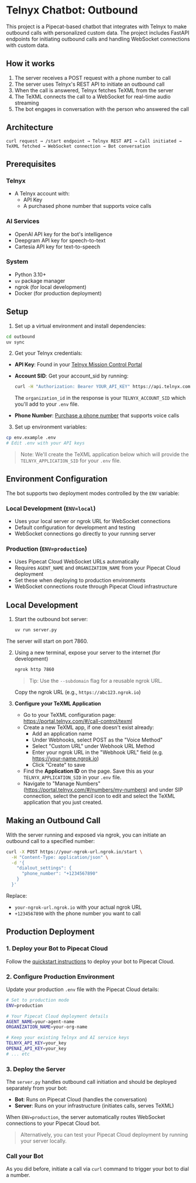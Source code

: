 # Telnyx Chatbot: Outbound

This project is a Pipecat-based chatbot that integrates with Telnyx to make outbound calls with personalized custom data. The project includes FastAPI endpoints for initiating outbound calls and handling WebSocket connections with custom data.

## How it works

1. The server receives a POST request with a phone number to call
2. The server uses Telnyx's REST API to initiate an outbound call
3. When the call is answered, Telnyx fetches TeXML from the server
4. The TeXML connects the call to a WebSocket for real-time audio streaming
5. The bot engages in conversation with the person who answered the call

## Architecture

```
curl request → /start endpoint → Telnyx REST API → Call initiated →
TeXML fetched → WebSocket connection → Bot conversation
```

## Prerequisites

### Telnyx

- A Telnyx account with:
  - API Key
  - A purchased phone number that supports voice calls

### AI Services

- OpenAI API key for the bot's intelligence
- Deepgram API key for speech-to-text
- Cartesia API key for text-to-speech

### System

- Python 3.10+
- `uv` package manager
- ngrok (for local development)
- Docker (for production deployment)

## Setup

1. Set up a virtual environment and install dependencies:

```bash
cd outbound
uv sync
```

2. Get your Telnyx credentials:

- **API Key**: Found in your [Telnyx Mission Control Portal](https://portal.telnyx.com/)
- **Account SID**: Get your account_sid by running:

  ```bash
  curl -H "Authorization: Bearer YOUR_API_KEY" https://api.telnyx.com/v2/whoami
  ```

  The `organization_id` in the response is your `TELNYX_ACCOUNT_SID` which you'll add to your `.env` file.

- **Phone Number**: [Purchase a phone number](https://portal.telnyx.com/#/numbers/buy-numbers) that supports voice calls

3. Set up environment variables:

```bash
cp env.example .env
# Edit .env with your API keys
```

> Note: We'll create the TeXML application below which will provide the `TELNYX_APPLICATION_SID` for your `.env` file.

## Environment Configuration

The bot supports two deployment modes controlled by the `ENV` variable:

### Local Development (`ENV=local`)

- Uses your local server or ngrok URL for WebSocket connections
- Default configuration for development and testing
- WebSocket connections go directly to your running server

### Production (`ENV=production`)

- Uses Pipecat Cloud WebSocket URLs automatically
- Requires `AGENT_NAME` and `ORGANIZATION_NAME` from your Pipecat Cloud deployment
- Set these when deploying to production environments
- WebSocket connections route through Pipecat Cloud infrastructure

## Local Development

1. Start the outbound bot server:

   ```bash
   uv run server.py
   ```

The server will start on port 7860.

2. Using a new terminal, expose your server to the internet (for development)

   ```bash
   ngrok http 7860
   ```

   > Tip: Use the `--subdomain` flag for a reusable ngrok URL.

   Copy the ngrok URL (e.g., `https://abc123.ngrok.io`)

3. **Configure your TeXML Application**

   - Go to your TeXML configuration page: https://portal.telnyx.com/#/call-control/texml
   - Create a new TeXML app, if one doesn't exist already:
     - Add an application name
     - Under Webhooks, select POST as the "Voice Method"
     - Select "Custom URL" under Webhook URL Method
     - Enter your ngrok URL in the "Webhook URL" field (e.g. https://your-name.ngrok.io)
     - Click "Create" to save
   - Find the **Application ID** on the page. Save this as your `TELNYX_APPLICATION_SID` in your `.env` file.
   - Navigate to "Manage Numbers" (https://portal.telnyx.com/#/numbers/my-numbers) and under SIP connection, select the pencil icon to edit and select the TeXML application that you just created.

## Making an Outbound Call

With the server running and exposed via ngrok, you can initiate an outbound call to a specified number:

```bash
curl -X POST https://your-ngrok-url.ngrok.io/start \
  -H "Content-Type: application/json" \
  -d '{
    "dialout_settings": {
      "phone_number": "+1234567890"
    }
  }'
```

Replace:

- `your-ngrok-url.ngrok.io` with your actual ngrok URL
- `+1234567890` with the phone number you want to call

## Production Deployment

### 1. Deploy your Bot to Pipecat Cloud

Follow the [quickstart instructions](https://docs.pipecat.ai/getting-started/quickstart#step-2%3A-deploy-to-production) to deploy your bot to Pipecat Cloud.

### 2. Configure Production Environment

Update your production `.env` file with the Pipecat Cloud details:

```bash
# Set to production mode
ENV=production

# Your Pipecat Cloud deployment details
AGENT_NAME=your-agent-name
ORGANIZATION_NAME=your-org-name

# Keep your existing Telnyx and AI service keys
TELNYX_API_KEY=your_key
OPENAI_API_KEY=your_key
# ... etc
```

### 3. Deploy the Server

The `server.py` handles outbound call initiation and should be deployed separately from your bot:

- **Bot**: Runs on Pipecat Cloud (handles the conversation)
- **Server**: Runs on your infrastructure (initiates calls, serves TeXML)

When `ENV=production`, the server automatically routes WebSocket connections to your Pipecat Cloud bot.

> Alternatively, you can test your Pipecat Cloud deployment by running your server locally.

### Call your Bot

As you did before, initiate a call via `curl` command to trigger your bot to dial a number.
